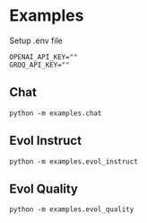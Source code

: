 # Examples

Setup .env file
```
OPENAI_API_KEY=""
GROQ_API_KEY=""
```

## Chat
`python -m examples.chat`

## Evol Instruct
`python -m examples.evol_instruct`

## Evol Quality
`python -m examples.evol_quality`